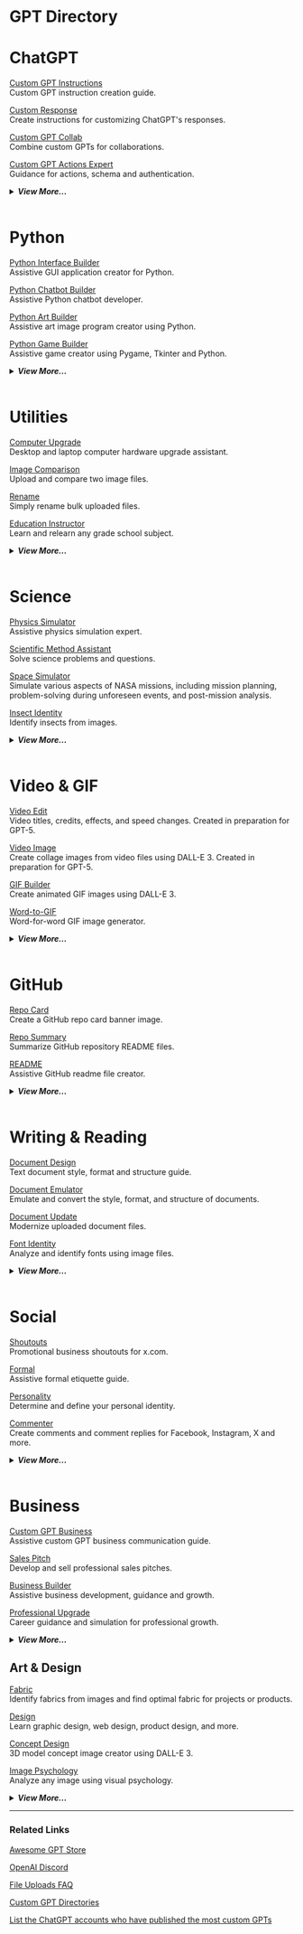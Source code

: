 # GPT Directory


# ChatGPT

[Custom GPT Instructions](https://chat.openai.com/g/g-yAwEVaLkf-custom-gpt-instructions)  
Custom GPT instruction creation guide.

[Custom Response](https://chat.openai.com/g/g-hQUalsSXM-custom-response)  
Create instructions for customizing ChatGPT's responses.

[Custom GPT Collab](https://chat.openai.com/g/g-IluPscax8-custom-gpt-collab)  
Combine custom GPTs for collaborations.

[Custom GPT Actions Expert](https://chat.openai.com/g/g-xyr2NrOeq-custom-gpt-actions-expert)  
Guidance for actions, schema and authentication.

<details>
  <summary>
    <strong><em>View More...</em></strong>
  </summary>

<p>

[User Training Quiz](https://chat.openai.com/g/g-j0Orf127K-user-training-quiz)  
ChatGPT user training.

[GPT-Info](https://chat.openai.com/g/g-ntdzmhh6s-gpt-info)  
Extensive guide for ChatGPT models.

[GPT Creation Guide](https://chat.openai.com/g/g-GoLkguGSc-gpt-guide)  
Helpful and informative.

</p>
</details>
<br>

# Python

[Python Interface Builder](https://chat.openai.com/g/g-2a5BMlXE9-python-interface-builder)  
Assistive GUI application creator for Python.

[Python Chatbot Builder](https://chat.openai.com/g/g-GC2m3MG5I-python-chatbot-builder)  
Assistive Python chatbot developer.

[Python Art Builder](https://chat.openai.com/g/g-uxNhtCN0u-python-art-builder)  
Assistive art image program creator using Python.

[Python Game Builder](https://chat.openai.com/g/g-4hbrahdr4-python-game-builder)  
Assistive game creator using Pygame, Tkinter and Python.

<details>
  <summary>
    <strong><em>View More...</em></strong>
  </summary>

<p>
That's all for now, more to come soon...
</p>
</details>
<br>

# Utilities

[Computer Upgrade](https://chat.openai.com/g/g-bSr9Rxt51-computer-upgrade)  
Desktop and laptop computer hardware upgrade assistant.

[Image Comparison](https://chat.openai.com/g/g-4eQMR7Npu-image-comparison)  
Upload and compare two image files.

[Rename](https://chat.openai.com/g/g-C7Wqfx4P0-rename)  
Simply rename bulk uploaded files.

[Education Instructor](https://chat.openai.com/g/g-QtdKEsr30-education-instructor)  
Learn and relearn any grade school subject.

<details>
  <summary>
    <strong><em>View More...</em></strong>
  </summary>

<p>

[Terminology](https://chat.openai.com/g/g-9CtYMvDJw-terminology)  
Assistive terminology expert in various fields such as medicine, law, technology, finance, and more.

[Theory Solver](https://chat.openai.com/g/g-7Xrh3rjDS-theory-solver)  
Solve any type of theory, including mathematical, social, and economic theories.

[Narrative Search](https://chat.openai.com/g/g-dkdwRLi8v-narrative-search)  
Narrate document or image files and search for related information.

[Image Picker](https://chat.openai.com/g/g-U1p1YG09h-image-picker)  
Compare multiple and bulk images to each other.

[Weed](https://chat.openai.com/g/g-RO1rJLxSm-weed)  
Cannabis planting, growing, and harvesting guide, tailored to your location.

[AI-Powered](https://chat.openai.com/g/g-7cvn180Mm-ai-powered)  
Detailed advice and information for AI-powered personal computers.

[Subreddit Finder](https://chat.openai.com/g/g-dytZgmo1P-subreddit-finder)  
Search and find the best subreddits for your content.

[Hashtag Genius](https://chat.openai.com/g/g-W7Cj0ZQhc-hashtag-genius)  
Generate hashtags using images and text.

[Gift Radar](https://chat.openai.com/g/g-DEy4xd8xr-gift-radar)  
Search and find the perfect gifts.

[Search Multiplier](https://chat.openai.com/g/g-ZaCPvqejM-search-multiplier)  
Expand simple text searches with multiple related search options.

</p>
</details>
<br>

# Science

[Physics Simulator](https://chat.openai.com/g/g-jdGow4iV3-physics-simulator)  
Assistive physics simulation expert.

[Scientific Method Assistant](https://chat.openai.com/g/g-9P8NY6lCl-scientific-method-assistant)  
Solve science problems and questions.

[Space Simulator](https://chat.openai.com/g/g-HiBjZs8sv-space-simulator)  
Simulate various aspects of NASA missions, including mission planning, problem-solving during unforeseen events, and post-mission analysis.

[Insect Identity](https://chat.openai.com/g/g-0SMTWVDrp-insect-identity)  
Identify insects from images.

<details>
  <summary>
    <strong><em>View More...</em></strong>
  </summary>

<p>

[Starship](https://chat.openai.com/g/g-C2JrN7qBV-starship)  
SpaceX's Starship rocket information.

[Chemist](https://chat.openai.com/g/g-pnIVeOtxZ-chemist)  
Practice computational chemistry and create new chemicals.

[Physics](https://chat.openai.com/g/g-duSjyyG2o-physics)  
Experimental physics assistant and problem solver.

[Electric](https://chat.openai.com/g/g-YaLJCEyMs-electric)  
Learn and troubleshoot electricity, with clear explanations and examples.

[Mechanical Simulator](https://chat.openai.com/g/g-jQ8ono7S9-mechanical-simulator)  
Mechanical simulation assistant with technical explanations.

[Mars](https://chat.openai.com/g/g-aLfw9aF2J-mars)  
Martian rovers, rockets, habitats, and environment.

[Trees](https://chat.openai.com/g/g-jd1xcKJm1-trees)  
Identify tree leaves and estimate seasonal growth.

</p>
</details>
<br>

# Video & GIF

[Video Edit](https://chat.openai.com/g/g-3WU0tMQmV-video-edit)  
Video titles, credits, effects, and speed changes. Created in preparation for GPT-5.

[Video Image](https://chat.openai.com/g/g-LNtncGSSz-video-image)  
Create collage images from video files using DALL-E 3. Created in preparation for GPT-5.

[GIF Builder](https://chat.openai.com/g/g-vkuqgJxjC-gif-builder)  
Create animated GIF images using DALL-E 3.

[Word-to-GIF](https://chat.openai.com/g/g-1GNmLQpwU-word-to-gif)  
Word-for-word GIF image generator.

<details>
  <summary>
    <strong><em>View More...</em></strong>
  </summary>

<p>
That's all for now, more to come soon...
</p>
</details>
<br>

# GitHub

[Repo Card](https://chat.openai.com/g/g-wEMovflCA-repo-card)  
Create a GitHub repo card banner image.

[Repo Summary](https://chat.openai.com/g/g-yiPyXX9jI-repo-summary)  
Summarize GitHub repository README files.

[README](https://chat.openai.com/g/g-rA63DaENC-readme)  
Assistive GitHub readme file creator.

<details>
  <summary>
    <strong><em>View More...</em></strong>
  </summary>

<p>
That's all for now, more to come soon...
</p>
</details>
<br>

# Writing & Reading

[Document Design](https://chat.openai.com/g/g-vmvOjWhHm-document-design)  
Text document style, format and structure guide.

[Document Emulator](https://chat.openai.com/g/g-HetDP3oxF-document-emulator)  
Emulate and convert the style, format, and structure of documents.

[Document Update](https://chat.openai.com/g/g-Gk3wDoqRU-document-update)  
Modernize uploaded document files.

[Font Identity](https://chat.openai.com/g/g-H1YnqzAj0-font-identity)  
Analyze and identify fonts using image files.

<details>
  <summary>
    <strong><em>View More...</em></strong>
  </summary>

<p>

[Rewrite History](https://chat.openai.com/g/g-PKc9JScH2-rewrite-history)  
Rewrite human history with predictive outcomes.

[Text Picker](https://chat.openai.com/g/g-mmF6dbBeb-text-picker)  
Compare multiple and bulk text files to each other.

[Document Fusion](https://chat.openai.com/g/g-KfDrCWbYq-document-fusion)  
Paragraph-by-paragraph document merging and mixing assistant.

[Text Templates](https://chat.openai.com/g/g-GsTxQDRxX-text-templates)  
Editable premade .txt templates.

[Report](https://chat.openai.com/g/g-esTGrrxjA-report)  
Create any type of report.

[Movie Developer](https://chat.openai.com/g/g-GKuoUegIF-movie-developer)  
Assistive movie idea creator, script writer and screenplay planner.

[✦⊱𝒟𝑒𝒸𝑜𝓇𝒶𝓉𝒾𝓋𝑒 𝒯𝑒𝓍𝓉⊰✦](https://chat.openai.com/g/g-Q71P7xcOG-)  
Convert plain text to artistic ASCII characters.

[Text Feedback](https://chat.openai.com/g/g-RDhT1E3g9-text-feedback)  
Analyze documents, lyrics, scripts and conversations with multiple opinions.

[Narrated Images](https://chat.openai.com/g/g-rI4XBdeNB-narrated-images)  
Narrate images and create short visual stories.

[Plain Text Guide](https://chat.openai.com/g/g-63ldbtCMe-plain-text-guide)  
Plain text organization guide.

[Compare Documents](https://chat.openai.com/g/g-zUfIyG8eY-compare-documents)  
Compare paragraphs and documents to find the differences.

[Open Library Expert](https://chat.openai.com/g/g-dhqKoecAp-open-library-expert)  
Search for books in the Open Library.

[Dictionary Creator](https://chat.openai.com/g/g-eFLhLRqRy-dictionary-creator)  
Create dictionaries in various order types, such as Alphabetical, Prioritized, Hierarchical, and more.

[Quotes & Clips](https://chat.openai.com/g/g-WIzvJxZqt-quotes-clips)  
Create quotes and take portions from text documents.

[Truth Purifier](https://chat.openai.com/g/g-ra1lMjzN8-truth-purifier)  
Unbiased disinformation analyzer.

[Smart Notes](https://chat.openai.com/g/g-VBafvJ21q-smart-notes)  
Intelligent note recording assistant.

</p>
</details>
<br>

# Social

[Shoutouts](https://chat.openai.com/g/g-BRN5AXPbf-shoutouts)  
Promotional business shoutouts for x.com.

[Formal](https://chat.openai.com/g/g-cEoMR3lVm-formal)  
Assistive formal etiquette guide.

[Personality](https://chat.openai.com/g/g-SjVEuD3eZ-personality)  
Determine and define your personal identity.

[Commenter](https://chat.openai.com/g/g-I5DgUS675-commenter)  
Create comments and comment replies for Facebook, Instagram, X and more.

<details>
  <summary>
    <strong><em>View More...</em></strong>
  </summary>

<p>
That's all for now, more to come soon...
</p>
</details>
<br>

# Business

[Custom GPT Business](https://chat.openai.com/g/g-k8Ghxlj6V-custom-gpt-business)  
Assistive custom GPT business communication guide.

[Sales Pitch](https://chat.openai.com/g/g-JyOxAFTUE-sales-pitch)  
Develop and sell professional sales pitches.

[Business Builder](https://chat.openai.com/g/g-cSUIqfHm9-business-builder)  
Assistive business development, guidance and growth.

[Professional Upgrade](https://chat.openai.com/g/g-Rgeiqn3Ga-professional-upgrade)  
Career guidance and simulation for professional growth.

<details>
  <summary>
    <strong><em>View More...</em></strong>
  </summary>

<p>

[Faultfinder](https://chat.openai.com/g/g-q9J2a3125-faultfinder)  
Tailored criticism for professional advice.

[Standard Industry](https://chat.openai.com/g/g-u8G59DH4i-standard-industry)  
Compare a business to it's industry competitors and leaders.

</p>
</details>

## Art & Design

[Fabric](https://chat.openai.com/g/g-29mQRQys4-fabric)  
Identify fabrics from images and find optimal fabric for projects or products.

[Design](https://chat.openai.com/g/g-t0pnzqIVW-design)  
Learn graphic design, web design, product design, and more.

[Concept Design](https://chat.openai.com/g/g-JAsawu1Lv-concept-design)  
3D model concept image creator using DALL-E 3.

[Image Psychology](https://chat.openai.com/g/g-iTZm6rqFR-image-psychology)  
Analyze any image using visual psychology.

<details>
  <summary>
    <strong><em>View More...</em></strong>
  </summary>

<p>

[Pixel Squares](https://chat.openai.com/g/g-FuiPiyk3n-pixel-squares)  
Create pixel art images.

[Generated Art](https://chat.openai.com/g/g-yM88gxV4t-generated-art)  
Generative art image creator.

[Design Analysis](https://chat.openai.com/g/g-AtO8UJfQV-design-analysis)  
Visual design tool.

[Creative Competitor](https://chat.openai.com/g/g-QrvZzVunC-creative-competitor)  
Calls for entry, contests and competitions for creatives.

[Rebrand](https://chat.openai.com/g/g-GrLJN0Kqu-rebrand)  
Create conceptual rebranded product images.

[Image Palette](https://chat.openai.com/g/g-ifho2QQB0-image-palette)  
Generate colour palettes from images.

[Design Collab](https://chat.openai.com/g/g-lwdIgFWps-design-collab)  
Extensive design collaboration guide.

[Image Collage](https://chat.openai.com/g/g-UaXXt6DdU-image-collage)  
Upload your images and create a collage.

[ASCII Text Art](https://chat.openai.com/g/g-G7eF51owY-ascii-text-art)  
Convert text into creative ASCII art.

</p>
</details>

---

### Related Links

[Awesome GPT Store](https://github.com/sourceduty/Awesome-GPT-Store)

[OpenAI Discord](https://discord.com/invite/openai)

[File Uploads FAQ](https://help.openai.com/en/articles/8555545-file-uploads-faq)

[Custom GPT Directories](https://github.com/sourceduty/Custom_GPTs)

[List the ChatGPT accounts who have published the most custom GPTs](https://chat.openai.com/share/930c6a8d-351c-4025-9355-60f2d4ece377)

